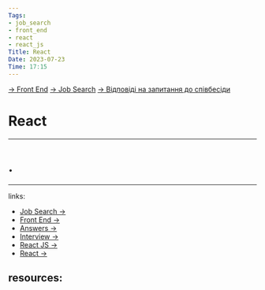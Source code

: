 ```yaml
---
Tags:
- job_search
- front_end
- react
- react_js
Title: React
Date: 2023-07-23
Time: 17:15
---
```

[→ Front End](../../../../%E2%86%92%20Front%20End.md) [→ Job Search](../../../%E2%86%92%20Job%20Search.md) [→ Відповіді на запитання до співбесіди](../../%E2%86%92%20%D0%92%D1%96%D0%B4%D0%BF%D0%BE%D0%B2%D1%96%D0%B4%D1%96%20%D0%BD%D0%B0%20%D0%B7%D0%B0%D0%BF%D0%B8%D1%82%D0%B0%D0%BD%D0%BD%D1%8F%20%D0%B4%D0%BE%20%D1%81%D0%BF%D1%96%D0%B2%D0%B1%D0%B5%D1%81%D1%96%D0%B4%D0%B8.md)

# React
---



# .
---
links:
- [Job Search →](../../../../../links%20%E2%86%92/Job%20Search%20%E2%86%92.md)
- [Front End →](../../../../../links%20%E2%86%92/Front%20End%20%E2%86%92.md)
- [Answers →](../../../../../links%20%E2%86%92/Answers%20%E2%86%92.md)
- [Interview →](../../../../../links%20%E2%86%92/Interview%20%E2%86%92.md)
- [React JS →](../../../../../links%20%E2%86%92/React%20JS%20%E2%86%92.md)
- [React →](../../../../../links%20%E2%86%92/React%20%E2%86%92.md)

resources:
- 